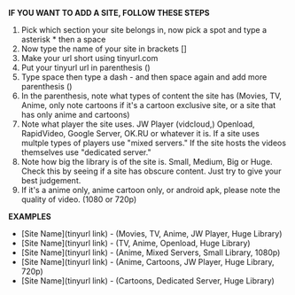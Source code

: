 **IF YOU WANT TO ADD A SITE, FOLLOW THESE STEPS**

1. Pick which section your site belongs in, now pick a spot and type a asterisk * then a space
2. Now type the name of your site in brackets []
3. Make your url short using tinyurl.com
4. Put your tinyurl url in parenthesis ()
5. Type space then type a dash - and then space again and add more parenthesis ()
6. In the parenthesis, note what types of content the site has (Movies, TV, Anime, only note cartoons if it's a cartoon exclusive site, or a site that has only anime and cartoons) 
7. Note what player the site uses. JW Player (vidcloud,) Openload, RapidVideo, Google Server, OK.RU or whatever it is. If a site uses multple types of players use "mixed servers." If the site hosts the videos themselves use "dedicated server." 
8. Note how big the library is of the site is. Small, Medium, Big or Huge. Check this by seeing if a site has obscure content. Just try to give your best judgement. 
9. If it's a anime only, anime cartoon only, or android apk, please note the quality of video. (1080 or 720p)

**EXAMPLES**

* [Site Name](tinyurl link) - (Movies, TV, Anime, JW Player, Huge Library)
* [Site Name](tinyurl link) - (TV, Anime, Openload, Huge Library)
* [Site Name](tinyurl link) - (Anime, Mixed Servers, Small Library, 1080p)
* [Site Name](tinyurl link) - (Anime, Cartoons, JW Player, Huge Library, 720p)
* [Site Name](tinyurl link) - (Cartoons, Dedicated Server, Huge Library)





